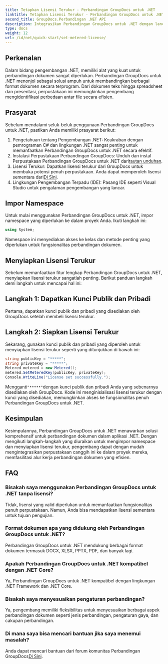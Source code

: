 ```yaml
---
title: Tetapkan Lisensi Terukur - Perbandingan GroupDocs untuk .NET
linktitle: Tetapkan Lisensi Terukur - Perbandingan GroupDocs untuk .NET
second_title: GroupDocs.Perbandingan .NET API
description: Integrasikan Perbandingan GroupDocs untuk .NET dengan lancar ke dalam proyek .NET Anda untuk alur kerja perbandingan dokumen yang efisien.
type: docs
weight: 12
url: /id/net/quick-start/set-metered-license/
---
```

## Perkenalan
Dalam bidang pengembangan .NET, memiliki alat yang kuat untuk perbandingan dokumen sangat diperlukan. Perbandingan GroupDocs untuk .NET menonjol sebagai solusi ampuh untuk membandingkan berbagai format dokumen secara terprogram. Dari dokumen teks hingga spreadsheet dan presentasi, perpustakaan ini memungkinkan pengembang mengidentifikasi perbedaan antar file secara efisien.
## Prasyarat
Sebelum mendalami seluk-beluk penggunaan Perbandingan GroupDocs untuk .NET, pastikan Anda memiliki prasyarat berikut:
1. Pengetahuan tentang Pengembangan .NET: Keakraban dengan pemrograman C# dan lingkungan .NET sangat penting untuk memanfaatkan Perbandingan GroupDocs untuk .NET secara efektif.
2.  Instalasi Perpustakaan Perbandingan GroupDocs: Unduh dan instal Perpustakaan Perbandingan GroupDocs untuk .NET dari[tautan unduhan](https://releases.groupdocs.com/comparison/net/).
3. Lisensi Terukur: Dapatkan lisensi terukur dari GroupDocs untuk membuka potensi penuh perpustakaan. Anda dapat memperoleh lisensi sementara dari[Di Sini](https://purchase.groupdocs.com/temporary-license/).
4. Lingkungan Pengembangan Terpadu (IDE): Pasang IDE seperti Visual Studio untuk pengalaman pengembangan yang lancar.

## Impor Namespace
Untuk mulai menggunakan Perbandingan GroupDocs untuk .NET, impor namespace yang diperlukan ke dalam proyek Anda. Ikuti langkah ini:

```csharp
using System;
```
Namespace ini menyediakan akses ke kelas dan metode penting yang diperlukan untuk fungsionalitas perbandingan dokumen.
## Menyiapkan Lisensi Terukur
Sebelum memanfaatkan fitur lengkap Perbandingan GroupDocs untuk .NET, menyiapkan lisensi terukur sangatlah penting. Berikut panduan langkah demi langkah untuk mencapai hal ini:
## Langkah 1: Dapatkan Kunci Publik dan Pribadi
Pertama, dapatkan kunci publik dan pribadi yang disediakan oleh GroupDocs setelah membeli lisensi terukur.
## Langkah 2: Siapkan Lisensi Terukur
Sekarang, gunakan kunci publik dan pribadi yang diperoleh untuk menyiapkan lisensi terukur seperti yang ditunjukkan di bawah ini:
```csharp
string publicKey = "*****";
string privateKey = "*****";
Metered metered = new Metered();
metered.SetMeteredKey(publicKey, privateKey);
Console.WriteLine("License set successfully.");
```
 Mengganti`"*****"`dengan kunci publik dan pribadi Anda yang sebenarnya disediakan oleh GroupDocs. Kode ini menginisialisasi lisensi terukur dengan kunci yang disediakan, memungkinkan akses ke fungsionalitas penuh Perbandingan GroupDocs untuk .NET.

## Kesimpulan
Kesimpulannya, Perbandingan GroupDocs untuk .NET menawarkan solusi komprehensif untuk perbandingan dokumen dalam aplikasi .NET. Dengan mengikuti langkah-langkah yang diuraikan untuk mengimpor namespace dan menyiapkan lisensi terukur, pengembang dapat dengan mudah mengintegrasikan perpustakaan canggih ini ke dalam proyek mereka, memfasilitasi alur kerja perbandingan dokumen yang efisien.
## FAQ
### Bisakah saya menggunakan Perbandingan GroupDocs untuk .NET tanpa lisensi?
Tidak, lisensi yang valid diperlukan untuk memanfaatkan fungsionalitas penuh perpustakaan. Namun, Anda bisa mendapatkan lisensi sementara untuk tujuan pengujian.
### Format dokumen apa yang didukung oleh Perbandingan GroupDocs untuk .NET?
Perbandingan GroupDocs untuk .NET mendukung berbagai format dokumen termasuk DOCX, XLSX, PPTX, PDF, dan banyak lagi.
### Apakah Perbandingan GroupDocs untuk .NET kompatibel dengan .NET Core?
Ya, Perbandingan GroupDocs untuk .NET kompatibel dengan lingkungan .NET Framework dan .NET Core.
### Bisakah saya menyesuaikan pengaturan perbandingan?
Ya, pengembang memiliki fleksibilitas untuk menyesuaikan berbagai aspek perbandingan dokumen seperti jenis perbandingan, pengaturan gaya, dan cakupan perbandingan.
### Di mana saya bisa mencari bantuan jika saya menemui masalah?
 Anda dapat mencari bantuan dari forum komunitas Perbandingan GroupDocs[Di Sini](https://forum.groupdocs.com/c/comparison/12).